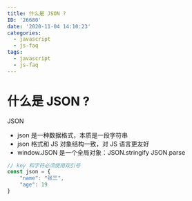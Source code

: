 ```yaml
---
title: 什么是 JSON ?
ID: '26680'
date: '2020-11-04 14:10:23'
categories:
  - javascript
  - js-faq
tags:
  - javascript
  - js-faq
---
```


# 什么是 JSON ?

JSON

- json 是一种数据格式，本质是一段字符串
- json 格式和 JS 对象结构一致，对 JS 语言更友好
- window.JSON 是一个全局对象：JSON.stringify JSON.parse

``` js 
// key 和字符必须使用双引号
const json = {
    "name": "张三",
    "age": 19
}
```
 
 
 
 
 
 
 
 
 
 
 
 
 
 
 
 
 
 
 
 
 
